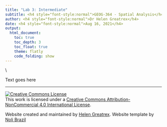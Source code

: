 ```yaml
---
title: "Lab 3: Intermediate"
subtitle: <h4 style="font-style:normal">GEOG-364 - Spatial Analysis</h4>
author: <h4 style="font-style:normal">Dr Helen Greatrex</h4>
date: <h4 style="font-style:normal">Aug 16, 2021</h4>
output: 
  html_document:
    toc: true
    toc_depth: 3
    toc_float: true
    theme: flatly
    code_folding: show
---
```



<style>
p.comment {
background-color: #DBDBDB;
padding: 10px;
border: 1px solid black;
margin-left: 25px;
border-radius: 5px;
font-style: normal;
}

.figure {
   margin-top: 20px;
   margin-bottom: 20px;
}

h1.title {
  font-weight: bold;
  font-family: Arial;  
}

h2.title {
  font-family: Arial;  
}

</style>


<style type="text/css">
#TOC {
  font-size: 13px;
  font-family: Arial;
}
</style>


\



Text goes here

***


<a rel="license" href="http://creativecommons.org/licenses/by-nc/4.0/"><img alt="Creative Commons License" style="border-width:0" src="https://i.creativecommons.org/l/by-nc/4.0/88x31.png" /></a><br />This work is licensed under a <a rel="license" href="http://creativecommons.org/licenses/by-nc/4.0/">Creative Commons Attribution-NonCommercial 4.0 International License</a>.


Website created and maintained by [Helen Greatrex](https://www.geog.psu.edu/directory/helen-greatrex). Website template by [Noli Brazil](https://nbrazil.faculty.ucdavis.edu/)
